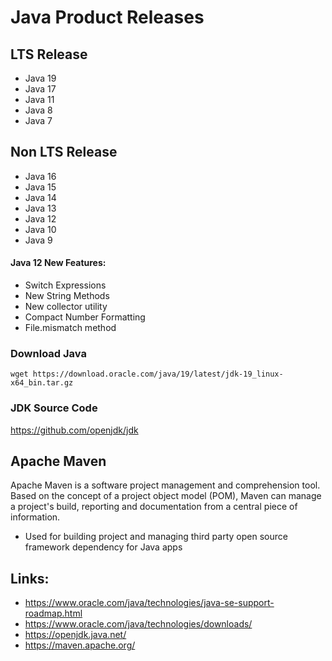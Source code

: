 # Java  Product Releases

## LTS Release
- Java 19
- Java 17
- Java 11
- Java 8
- Java 7

## Non LTS Release
- Java 16
- Java 15
- Java 14
- Java 13
- Java 12
- Java 10
- Java 9

#### Java 12 New Features: 
- Switch Expressions
- New String Methods 
- New collector utility
- Compact Number Formatting
- File.mismatch method


### Download Java 
```
wget https://download.oracle.com/java/19/latest/jdk-19_linux-x64_bin.tar.gz
```

### JDK Source Code
https://github.com/openjdk/jdk


## Apache Maven 
Apache Maven is a software project management and comprehension tool. Based on the concept of a project object model (POM), Maven can manage a project's build, reporting and documentation from a central piece of information. 
- Used for building project and managing third party open source framework dependency for Java apps 




## Links:
- https://www.oracle.com/java/technologies/java-se-support-roadmap.html
- https://www.oracle.com/java/technologies/downloads/
- https://openjdk.java.net/
- https://maven.apache.org/
